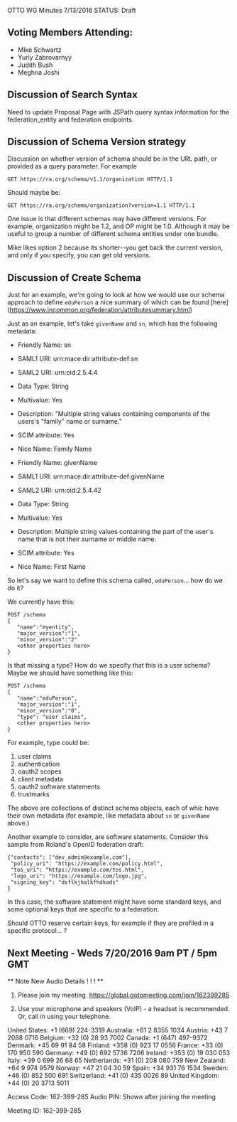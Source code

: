 OTTO WG Minutes 7/13/2016
STATUS: Draft

## Voting Members Attending:
 - Mike Schwartz
 - Yuriy Zabrovarnyy
 - Judith Bush
 - Meghna Joshi

## Discussion of Search Syntax

Need to update Proposal Page with JSPath query syntax information for the federation_entity and federation 
endpoints. 

## Discussion of Schema Version strategy

Discussion on whether version of schema should be in the URL path, or provided as a query parameter.
For example

```
GET https://ra.org/schema/v1.1/organization HTTP/1.1
```

Should maybe be:

```
GET https://ra.org/schema/organization?version=1.1 HTTP/1.1
```

One issue is that different schemas may have different versions. For example, organization might
be 1.2, and OP might be 1.0. Although it may be useful to group a number of different schema
entities under one bundle.

Mike likes option 2 because its shorter--you get back the current version, and only if you
specify, you can get old versions.

## Discussion of Create Schema

Just for an example, we're going to look at how we would use our schema approach to define 
`eduPerson` a nice summary of which can be found [here]
(https://www.incommon.org/federation/attributesummary.html)

Just as an example, let's take `givenName` and `sn`, which has the following metadata:

 - Friendly Name: sn
 - SAML1 URI: urn:mace:dir:attribute-def:sn 
 - SAML2 URI: urn:oid:2.5.4.4
 - Data Type: String
 - Multivalue: Yes
 - Description: "Multiple string values containing components of the users's "family" name or surname."
 - SCIM attribute: Yes
 - Nice Name: Family Name

 - Friendly Name: givenName
 - SAML1 URI: urn:mace:dir:attribute-def:givenName
 - SAML2 URI: urn:oid:2.5.4.42
 - Data Type: String
 - Multivalue: Yes
 - Description: Multiple string values containing the part of the user's name that is not their surname or middle name.
 - SCIM attribute: Yes
 - Nice Name: First Name

So let's say we want to define this schema called, `eduPerson`... how do we do it?

We currently have this:

```
POST /schema
{
   "name":"myentity",
   "major_version":"1",
   "minor_version":"2"
   <other properties here>
}
```

Is that missing a type? How do we specify that this is a user schema? Maybe we should have something 
like this:

```
POST /schema
{
   "name":"eduPerson",
   "major_version":"1",
   "minor_version":"0",
   "type": "user claims",
   <other properties here>
}
```

For example, type could be: 

1. user claims
2. authentication
3. oauth2 scopes
4. client metadata
5. oauth2 software statements
6. trustmarks

The above are collections of distinct schema objects, each of whic have their own metadata
(for example, like metadata about `sn` or `givenName` above.)

Another example to consider, are software statements. Consider this sample from Roland's 
OpenID federation draft:

```
{"contacts": ["dev_admin@example.com"],
 "policy_uri": "https://example.com/policy.html",
 "tos_uri": "https://example.com/tos.html",
 "logo_uri": "https://example.com/logo.jpg",
 "signing_key": "dsflkjhalkfhdkads"
}
```

In this case, the software statement might have some standard keys, and some optional
keys that are specific to a federation.

Should OTTO reserve certain keys, for example if they are profiled in a specific protocol... ? 

## Next Meeting - Weds 7/20/2016 9am PT / 5pm GMT

  ** Note New Audio Details ! ! ! ** 

1.  Please join my meeting.
https://global.gotomeeting.com/join/162399285

2.  Use your microphone and speakers (VoIP) - a headset is recommended.  Or, call in using your telephone.

United States: +1 (669) 224-3319
Australia: +61 2 8355 1034
Austria: +43 7 2088 0716
Belgium: +32 (0) 28 93 7002
Canada: +1 (647) 497-9372
Denmark: +45 69 91 84 58
Finland: +358 (0) 923 17 0556
France: +33 (0) 170 950 590
Germany: +49 (0) 692 5736 7206
Ireland: +353 (0) 19 030 053
Italy: +39 0 699 26 68 65
Netherlands: +31 (0) 208 080 759
New Zealand: +64 9 974 9579
Norway: +47 21 04 30 59
Spain: +34 931 76 1534
Sweden: +46 (0) 852 500 691
Switzerland: +41 (0) 435 0026 89
United Kingdom: +44 (0) 20 3713 5011

Access Code: 162-399-285
Audio PIN: Shown after joining the meeting

Meeting ID: 162-399-285

